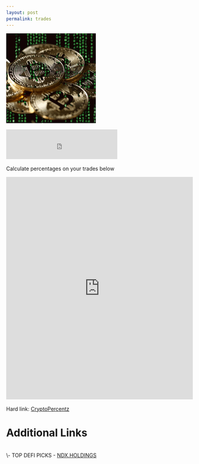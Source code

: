 ```yaml
---
layout: post
permalink: trades
---
```

<a href="{{ page.url }}"> ![image](/img/crypto.gif) </a> <!-- {:class="img-responsive"} -->


<iframe src="https://open.spotify.com/embed/track/7cooh1IEHC8fXqsiCF25IF" width="300" height="80" frameborder="0" allowtransparency="true" allow="encrypted-media"></iframe>

Calculate percentages on your trades below

<iframe src="https://trinket.io/embed/python/cacd689c48?outputOnly=true&runOption=run&start=result" width="100%" height="600" frameborder="0" marginwidth="0" marginheight="0" allowfullscreen></iframe>

Hard link:
<a href="https://jamesbytes.trinket.io/sites/cryptopercentz"> CryptoPercentz </a>


# Additional Links
<br>
  \- TOP DEFI PICKS - <a href="https://ndx.holdings/" class="rainbow-text" >  NDX.HOLDINGS </a>
<br>
<br>
<br>
